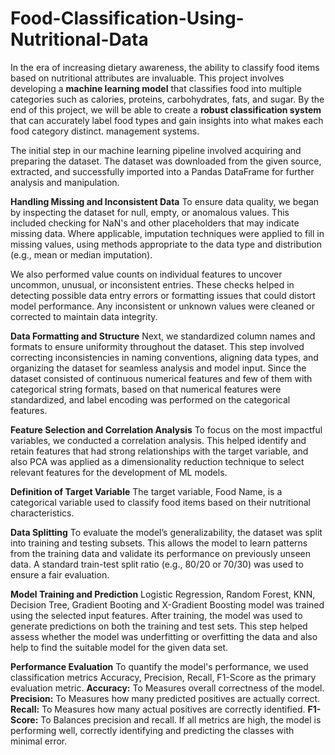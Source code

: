 # Food-Classification-Using-Nutritional-Data

In the era of increasing dietary awareness, the ability to classify food items based on nutritional attributes are invaluable. This project involves developing a **machine learning model** that classifies food into multiple categories such as calories, proteins, carbohydrates, fats, and sugar. By the end of this project,  we will be able to create a **robust classification system** that can accurately label food types and gain insights into what makes each food category distinct. management systems.

The initial step in our machine learning pipeline involved acquiring and preparing the dataset. The dataset was downloaded from the given source, extracted, and successfully imported into a Pandas DataFrame for further analysis and manipulation.

**Handling Missing and Inconsistent Data** To ensure data quality, we began by inspecting the dataset for null, empty, or anomalous values. This included checking for NaN's and other placeholders that may indicate missing data. Where applicable, imputation techniques were applied to fill in missing values, using methods appropriate to the data type and distribution (e.g., mean or median imputation).

We also performed value counts on individual features to uncover uncommon, unusual, or inconsistent entries. These checks helped in detecting possible data entry errors or formatting issues that could distort model performance. Any inconsistent or unknown values were cleaned or corrected to maintain data integrity.

**Data Formatting and Structure** Next, we standardized column names and formats to ensure uniformity throughout the dataset. This step involved correcting inconsistencies in naming conventions, aligning data types, and organizing the dataset for seamless analysis and model input. Since the dataset consisted of continuous numerical features and few of them with categorical string formats, based on that numerical features were standardized, and label encoding was performed on the categorical features.

**Feature Selection and Correlation Analysis** To focus on the most impactful variables, we conducted a correlation analysis. This helped identify and retain features that had strong relationships with the target variable, and also PCA was applied as a dimensionality reduction technique to select relevant features for the development of ML models.

**Definition of Target Variable** The target variable, Food Name, is a categorical variable used to classify food items based on their nutritional characteristics.

**Data Splitting** To evaluate the model’s generalizability, the dataset was split into training and testing subsets. This allows the model to learn patterns from the training data and validate its performance on previously unseen data. A standard train-test split ratio (e.g., 80/20 or 70/30) was used to ensure a fair evaluation.

**Model Training and Prediction** Logistic Regression, Random Forest, KNN, Decision Tree, Gradient Booting and X-Gradient Boosting model was trained using the selected input features. After training, the model was used to generate predictions on both the training and test sets. This step helped assess whether the model was underfitting or overfitting the data and also help to find the suitable model for the given data set.

**Performance Evaluation** To quantify the model's performance, we used classification metrics Accuracy, Precision, Recall, F1-Score as the primary evaluation metric. 
**Accuracy:** To Measures overall correctness of the model.
**Precision:** To Measures how many predicted positives are actually correct.
**Recall:** To Measures how many actual positives are correctly identified.
**F1-Score:** To Balances precision and recall.
If all metrics are high, the model is performing well, correctly identifying and predicting the classes with minimal error.
